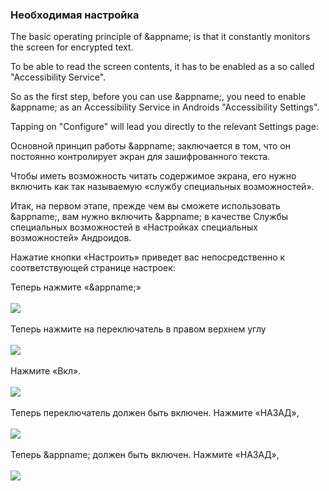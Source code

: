 ### Необходимая настройка

The basic operating principle of &appname; is that it constantly monitors the screen for encrypted text. 

To be able to read the screen contents, it has to be enabled as a so called "Accessibility Service".

So as the first step, before you can use &appname;, you need to enable &appname; as an Accessibility Service in Androids "Accessibility Settings".

Tapping on "Configure" will lead you directly to the relevant Settings page:

Основной принцип работы &appname; заключается в том, что он постоянно контролирует экран для зашифрованного текста.

Чтобы иметь возможность читать содержимое экрана, его нужно включить как так называемую «службу специальных возможностей».

Итак, на первом этапе, прежде чем вы сможете использовать &appname;, вам нужно включить &appname; в качестве Службы специальных возможностей в «Настройках специальных возможностей» Андроидов.

Нажатие кнопки «Настроить» приведет вас непосредственно к соответствующей странице настроек:


Теперь нажмите «&appname;»
<br></br>
<img src="/setup/acs_settings_step_1_L.png"></img>
<br></br>
Теперь нажмите на переключатель в правом верхнем углу
<br></br>
<img src="/setup/acs_settings_step_2_L.png"></img>
<br></br>
Нажмите «Вкл».
<br></br>
<img src="/setup/acs_settings_step_3_L.png"></img>
<br></br>
Теперь переключатель должен быть включен. Нажмите «НАЗАД»,
<br></br>
<img src="/setup/acs_settings_step_4_L.png"></img>
<br></br>
Теперь &appname; должен быть включен. Нажмите «НАЗАД»,
<br></br>
<img src="/setup/acs_settings_step_5_L.png"></img>
<br></br>

